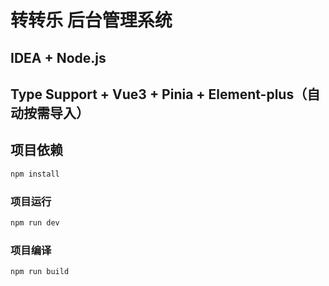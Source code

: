 # 转转乐 后台管理系统

## IDEA + Node.js

## Type Support + Vue3 + Pinia + Element-plus（自动按需导入）

## 项目依赖

```sh
npm install
```

### 项目运行

```sh
npm run dev
```

### 项目编译

```sh
npm run build
```
